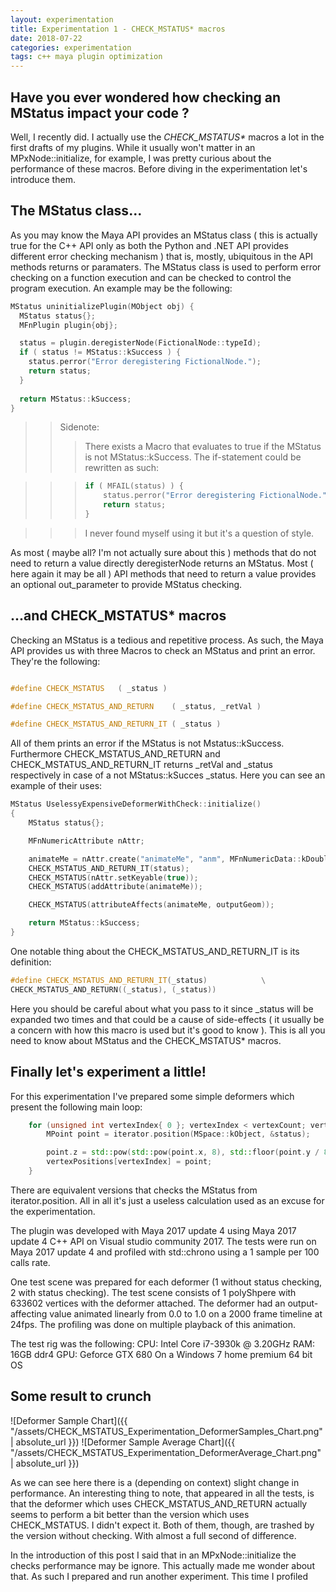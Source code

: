 ```yaml
---
layout: experimentation
title: Experimentation 1 - CHECK_MSTATUS* macros
date: 2018-07-22
categories: experimentation
tags: c++ maya plugin optimization
---
```


## Have you ever wondered how checking an MStatus impact your code ?

Well, I recently did. I actually use the *CHECK_MSTATUS\** macros a lot in the first drafts of my plugins. 
While it usually won't matter in an MPxNode::initialize, for example, I was pretty curious about the performance of these macros.
Before diving in the experimentation let's introduce them.

## The MStatus class...

As you may know the Maya API provides an MStatus class ( this is actually true for the C++ API only as both the Python and .NET API provides different error checking mechanism ) that is, mostly, ubiquitous in the API methods returns or paramaters.
The MStatus class is used to perform error checking on a function execution and can be checked to control the program execution.
An example may be the following:


~~~ c++
MStatus uninitializePlugin(MObject obj) {
  MStatus status{};
  MFnPlugin plugin{obj};

  status = plugin.deregisterNode(FictionalNode::typeId);
  if ( status != MStatus::kSuccess ) {
    status.perror("Error deregistering FictionalNode.");
    return status;
  }
  
  return MStatus::kSuccess;
}
~~~

>> Sidenote: 
>>>There exists a Macro that evaluates to true if the MStatus is not MStatus::kSuccess. The if-statement could be rewritten as such:

>>> ~~~ c++
>>> if ( MFAIL(status) ) {
>>>     status.perror("Error deregistering FictionalNode.");
>>>     return status;
>>> }
>>> ~~~

>>> I never found myself using it but it's a question of style.

As most ( maybe all? I'm not actually sure about this ) methods that do not need to return a value directly deregisterNode returns an MStatus.
Most ( here again it may be all ) API methods that need to return a value provides an optional out_parameter to provide MStatus checking.

## ...and CHECK_MSTATUS* macros

Checking an MStatus is a tedious and repetitive process. As such, the Maya API provides us with three Macros to check an MStatus and print an error.
They're the following:

~~~ c++

#define CHECK_MSTATUS	( _status )

#define CHECK_MSTATUS_AND_RETURN	( _status, _retVal )

#define CHECK_MSTATUS_AND_RETURN_IT	( _status ) 	
~~~

All of them prints an error if the MStatus is not Mstatus::kSuccess. Furthermore CHECK_MSTATUS_AND_RETURN and CHECK_MSTATUS_AND_RETURN_IT returns _retVal and _status respectively in case of a not MStatus::kSucces _status.
Here you can see an example of their uses:

~~~ c++
MStatus UselessyExpensiveDeformerWithCheck::initialize()
{
	MStatus status{};

	MFnNumericAttribute nAttr;

	animateMe = nAttr.create("animateMe", "anm", MFnNumericData::kDouble, 0.0, &status);
	CHECK_MSTATUS_AND_RETURN_IT(status);
	CHECK_MSTATUS(nAttr.setKeyable(true));
	CHECK_MSTATUS(addAttribute(animateMe));

	CHECK_MSTATUS(attributeAffects(animateMe, outputGeom));

	return MStatus::kSuccess;
}
~~~

One notable thing about the CHECK_MSTATUS_AND_RETURN_IT is its definition:

~~~ c++
#define CHECK_MSTATUS_AND_RETURN_IT(_status)			\
CHECK_MSTATUS_AND_RETURN((_status), (_status))
~~~

Here you should be careful about what you pass to it since _status will be expanded two times and that could be a cause of side-effects ( it usually be a concern with how this macro is used but it's good to know ).
This is all you need to know about MStatus and the CHECK_MSTATUS* macros.

## Finally let's experiment a little!

For this experimentation I've prepared some simple deformers which present the following main loop:

~~~ c++
	for (unsigned int vertexIndex{ 0 }; vertexIndex < vertexCount; vertexIndex++, iterator.next()) {
		MPoint point = iterator.position(MSpace::kObject, &status);

		point.z = std::pow(std::pow(point.x, 8), std::floor(point.y / 8)) * 5;
		vertexPositions[vertexIndex] = point;
	}
~~~

There are equivalent versions that checks the MStatus from iterator.position.
All in all it's just a useless calculation used as an excuse for the experimentation.

The plugin was developed with Maya 2017 update 4 using Maya 2017 update 4 C++ API on Visual studio community 2017.
The tests were run on Maya 2017 update 4 and profiled with std::chrono using a 1 sample per 100 calls rate.

One test scene was prepared for each deformer (1 without status checking, 2 with status checking).
The test scene consists of 1 polyShpere with 633602 vertices with the deformer attached.
The deformer had an output-affecting value animated linearly from 0.0 to 1.0 on a 2000 frame timeline at 24fps.
The profiling was done on multiple playback of this animation.

The test rig was the following:
CPU: Intel Core i7-3930k @ 3.20GHz
RAM: 16GB ddr4
GPU: Geforce GTX 680
On a Windows 7 home premium 64 bit OS

## Some result to crunch

![Deformer Sample Chart]({{ "/assets/CHECK_MSTATUS_Experimentation_DeformerSamples_Chart.png" | absolute_url }})
![Deformer Sample Average Chart]({{ "/assets/CHECK_MSTATUS_Experimentation_DeformerAverage_Chart.png" | absolute_url }})

As we can see here there is a (depending on context) slight change in performance.
An interesting thing to note, that appeared in all the tests, is that the deformer which uses CHECK_MSTATUS_AND_RETURN actually seems to perform a bit better than the version which uses CHECK_MSTATUS. I didn't expect it.
Both of them, though, are trashed by the version without checking. With almost a full second of difference.

In the introduction of this post I said that in an MPxNode::initialize the checks performance may be ignore. This actually made me wonder about that. As such I prepared and run another experiment. This time I profiled 
